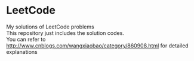 # LeetCode
My solutions of LeetCode problems  
This repository just includes the solution codes.  
You can refer to http://www.cnblogs.com/wangxiaobao/category/860908.html  for detailed explanations
